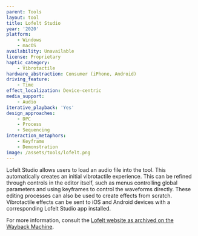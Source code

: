 ```yaml
---
parent: Tools
layout: tool
title: Lofelt Studio
year: '2020'
platform:
    - Windows
    - macOS
availability: Unavailable
license: Proprietary
haptic_category:
    - Vibrotactile
hardware_abstraction: Consumer (iPhone, Android)
driving_feature:
    - Time
effect_localization: Device-centric
media_support:
    - Audio
iterative_playback: 'Yes'
design_approaches:
    - DPC
    - Process
    - Sequencing
interaction_metaphors:
    - Keyframe
    - Demonstration
image: /assets/tools/lofelt.png
---
```

Lofelt Studio allows users to load an audio file into the tool.
This automatically creates an initial vibrotactile experience.
This can be refined through controls in the editor itself, such as menus controlling global parameters and using keyframes to control the waveforms directly.
These editing processes can also be used to create effects from scratch.
Vibrotactile effects can be sent to iOS and Android devices with a corresponding Lofelt Studio app installed.

For more information, consult the [Lofelt website as archived on the Wayback Machine](https://web.archive.org/web/20220526171057/lofelt.com).
